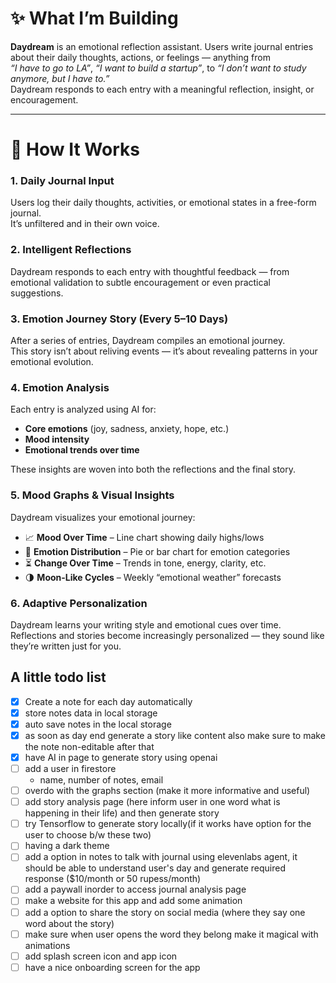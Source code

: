 # ✨ What I’m Building

**Daydream** is an emotional reflection assistant. Users write journal entries about their daily thoughts, actions, or feelings — anything from  
_“I have to go to LA”_, _“I want to build a startup”_, to _“I don’t want to study anymore, but I have to.”_  
Daydream responds to each entry with a meaningful reflection, insight, or encouragement.

---

# 📝 How It Works

### 1. Daily Journal Input

Users log their daily thoughts, activities, or emotional states in a free-form journal.  
It’s unfiltered and in their own voice.

### 2. Intelligent Reflections

Daydream responds to each entry with thoughtful feedback — from emotional validation to subtle encouragement or even practical suggestions.

### 3. Emotion Journey Story (Every 5–10 Days)

After a series of entries, Daydream compiles an emotional journey.  
This story isn’t about reliving events — it’s about revealing patterns in your emotional evolution.

### 4. Emotion Analysis

Each entry is analyzed using AI for:

- **Core emotions** (joy, sadness, anxiety, hope, etc.)
- **Mood intensity**
- **Emotional trends over time**

These insights are woven into both the reflections and the final story.

### 5. Mood Graphs & Visual Insights

Daydream visualizes your emotional journey:

- 📈 **Mood Over Time** – Line chart showing daily highs/lows
- 🎨 **Emotion Distribution** – Pie or bar chart for emotion categories
- ⏳ **Change Over Time** – Trends in tone, energy, clarity, etc.
- 🌗 **Moon-Like Cycles** – Weekly “emotional weather” forecasts

### 6. Adaptive Personalization

Daydream learns your writing style and emotional cues over time.  
Reflections and stories become increasingly personalized — they sound like they’re written just for you.

## A little todo list

- [x] Create a note for each day automatically
- [x] store notes data in local storage
- [x] auto save notes in the local storage
- [x] as soon as day end generate a story like content also make sure to make the note non-editable after that
- [x] have AI in page to generate story using openai
- [ ] add a user in firestore
  - name, number of notes, email
- [ ] overdo with the graphs section (make it more informative and useful)
- [ ] add story analysis page (here inform user in one word what is happening in their life) and then generate story
- [ ] try Tensorflow to generate story locally(if it works have option for the user to choose b/w these two)
- [ ] having a dark theme
- [ ] add a option in notes to talk with journal using elevenlabs agent, it should be able to understand user's day and generate required response ($10/month or 50 rupess/month)
- [ ] add a paywall inorder to access journal analysis page
- [ ] make a website for this app and add some animation
- [ ] add a option to share the story on social media (where they say one word about the story)
- [ ] make sure when user opens the word they belong make it magical with animations
- [ ] add splash screen icon and app icon
- [ ] have a nice onboarding screen for the app
